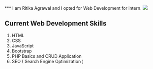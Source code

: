 *** I am Ritika Agrawal and I opted for Web Development for intern.
<img src="https://res.cloudinary.com/djix6uusx/image/upload/v1605570428/bow_h2olyt.png">

## Current Web Development Skills 
1. HTML
2. CSS
3. JavaScript
4. Bootstrap
5. PHP Basics and CRUD Application
6. SEO ( Search Engine Optimization )
